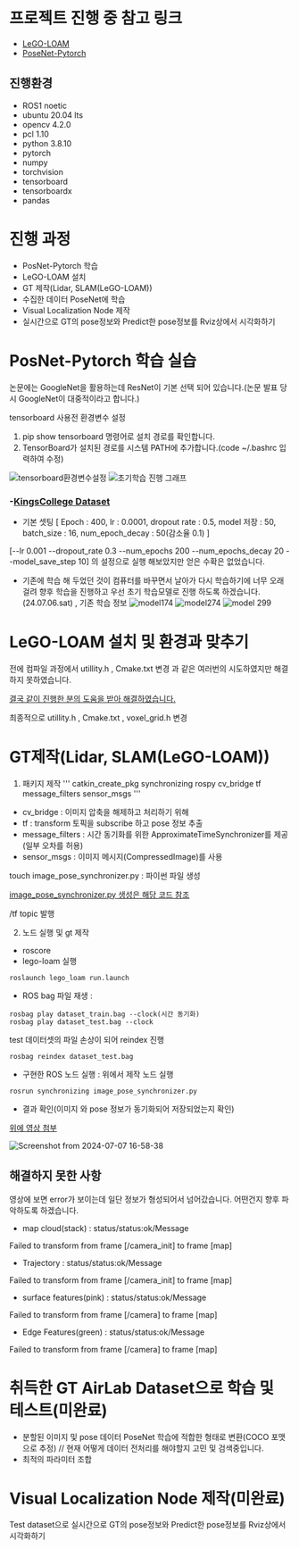 # 프로젝트 진행 중 참고 링크
* [LeGO-LOAM](https://github.com/RobustFieldAutonomyLab/LeGO-LOAM)
* [PoseNet-Pytorch](https://github.com/youngguncho/PoseNet-Pytorch)

## 진행환경
* ROS1 noetic
* ubuntu 20.04 lts
* opencv 4.2.0
* pcl 1.10
* python 3.8.10
* pytorch
* numpy
* torchvision
* tensorboard
* tensorboardx
* pandas


# 진행 과정
* PosNet-Pytorch 학습
* LeGO-LOAM 설치
* GT 제작(Lidar, SLAM(LeGO-LOAM))
* 수집한 데이터 PoseNet에 학습
* Visual Localization Node 제작
* 실시간으로 GT의 pose정보와 Predict한 pose정보를 Rviz상에서 시각화하기



# PosNet-Pytorch 학습 실습
논문에는 GoogleNet을 활용하는데 ResNet이 기본 선택 되어 있습니다.(논문 발표 당시 GoogleNet이 대중적이라고 합니다.)

tensorboard 사용전 환경변수 설정

1. pip show tensorboard 명령어로 설치 경로를 확인합니다.
2. TensorBoard가 설치된 경로를 시스템 PATH에 추가합니다.(code ~/.bashrc 입력하여 수정)

![tensorboard환경변수설정](https://github.com/kyeonghyeon0314/PoseNet-Pytorch-visual-localization/assets/132433953/a4357321-dba8-4ae3-a91e-1a6e551e6ed2)
![초기학습 진행 그래프](https://github.com/kyeonghyeon0314/PoseNet-Pytorch-visual-localization/assets/132433953/6ef86f09-bf52-42a7-b35b-bd8cc4c7db69)




### -[KingsCollege Dataset](http://mi.eng.cam.ac.uk/projects/relocalisation/)
- 기본 셋팅 [ Epoch : 400, lr : 0.0001, dropout rate : 0.5, model 저장 : 50, batch_size : 16, num_epoch_decay : 50(감소율 0.1) ]

[--lr 0.001 --dropout_rate 0.3 --num_epochs 200 --num_epochs_decay 20 --model_save_step 10]  의 설정으로 실행 해보았지만 얻은 수확은 없었습니다.
  
- 기존에 학습 해 두었던 것이 컴퓨터를 바꾸면서 날아가 다시 학습하기에 너무 오래 걸려 향후 학습을 진행하고 우선 초기 학습모델로 진행 하도록 하겠습니다.(24.07.06.sat) , 기존 학습 정보
![model174](https://github.com/kyeonghyeon0314/PoseNet-Pytorch-visual-localization/assets/132433953/b26a65d9-7701-4e37-998f-7cc3097796f4)
![model274](https://github.com/kyeonghyeon0314/PoseNet-Pytorch-visual-localization/assets/132433953/762bd5f9-ece6-4ac8-b696-a34037c735c0)
![model 299](https://github.com/kyeonghyeon0314/PoseNet-Pytorch-visual-localization/assets/132433953/7c50400b-0ee1-493f-a104-e7c8815beae3)


# LeGO-LOAM 설치 및 환경과 맞추기
전에 컴파일 과정에서 utillity.h , Cmake.txt 변경 과 같은 여러번의 시도하였지만 해결하지 못하였습니다.

[결국 같이 진행한 분의 도움을 받아 해결하였습니다.](https://github.com/Cascio99/Posenet-Pytorch-Visual-Localization/blob/main/README.md?plain=1)

최종적으로 utillity.h , Cmake.txt , voxel_grid.h 변경

# GT제작(Lidar, SLAM(LeGO-LOAM))
1. 패키지 제작
'''
catkin_create_pkg synchronizing rospy cv_bridge tf message_filters sensor_msgs
'''
* cv_bridge : 이미지 압축을 해제하고 처리하기 위해
* tf : transform 토픽을 subscribe 하고 pose 정보 추출
* message_filters : 시간 동기화를 위한 ApproximateTimeSynchronizer를 제공(일부 오차를 허용)
* sensor_msgs : 이미지 메시지(CompressedImage)를 사용

touch image_pose_synchronizer.py : 파이썬 파일 생성

[image_pose_synchronizer.py 생성은 해당 코드 참조](https://github.com/Taemin0707/Regala/blob/main/regala_ros/src/video_stitcher_timeshync.py)

/tf topic 발행

2. 노드 실행 및 gt 제작
* roscore
* lego-loam 실행
```
roslaunch lego_loam run.launch
```
* ROS bag 파일 재생 :
```
rosbag play dataset_train.bag --clock(시간 동기화)
rosbag play dataset_test.bag --clock
```
test 데이터셋의 파일 손상이 되어 reindex 진행
```
rosbag reindex dataset_test.bag 
```
* 구현한 ROS 노드 실행 : 위에서 제작 노드 실행
```
rosrun synchronizing image_pose_synchronizer.py
```
* 결과 확인(이미지 와 pose 정보가 동기화되어 저장되었는지 확인)

[위에 영상 첨부](https://github.com/kyeonghyeon0314/PoseNet-Pytorch-visual-localization.git)

![Screenshot from 2024-07-07 16-58-38](https://github.com/kyeonghyeon0314/PoseNet-Pytorch-visual-localization/assets/132433953/51360090-9b0a-4edd-af69-a9473508292a)


## 해결하지 못한 사항
영상에 보면 error가 보이는데 일단 정보가 형성되어서 넘어갔습니다. 어떤건지 향후 파악하도록 하겠습니다.
* map cloud(stack) : status/status:ok/Message
  
Failed to transform from frame [/camera_init] to frame [map]


* Trajectory : status/status:ok/Message
  
Failed to transform from frame [/camera_init] to frame [map]



* surface features(pink) : status/status:ok/Message
  
Failed to transform from frame [/camera] to frame [map]


* Edge Features(green) : status/status:ok/Message
  
Failed to transform from frame [/camera] to frame [map]



# 취득한 GT AirLab Dataset으로 학습 및 테스트(미완료)
* 분할된 이미지 및 pose 데이터 PoseNet 학습에 적합한 형태로 변환(COCO 포맷 으로 추정)  // 현재 어떻게 데이터 전처리를 해야할지 고민 및 검색중입니다.
* 최적의 파라미터 조합

# Visual Localization Node 제작(미완료)
Test dataset으로 실시간으로 GT의 pose정보와 Predict한 pose정보를 Rviz상에서 시각화하기
	



   

